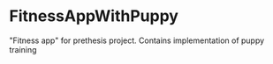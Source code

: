 # FitnessAppWithPuppy
"Fitness app" for prethesis project. Contains implementation of puppy training

